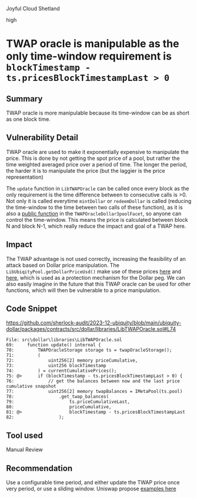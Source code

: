 Joyful Cloud Shetland

high

# TWAP oracle is manipulable as the only time-window requirement is `blockTimestamp - ts.pricesBlockTimestampLast > 0`

## Summary
TWAP oracle is more manipulable because its time-window can be as short as one block time.

## Vulnerability Detail
TWAP oracle are used to make it exponentially expensive to manipulate the price. 
This is done by not getting the spot price of a pool, but rather the time weighted averaged price over a period of time.
The longer the period, the harder it is to manipulate the price (but the laggier is the price representation)

The `update` function in `LibTWAPOracle` can be called once every block as the only requirement is the time difference between to consecutive calls is >0.
Not only it is called everytime `mintDollar` or `redeemDollar` is called (reducing the time-window to the time between two calls of these function), as it is also a [public function](https://github.com/sherlock-audit/2023-12-ubiquity/blob/main/ubiquity-dollar/packages/contracts/src/dollar/facets/TWAPOracleDollar3poolFacet.sol#L32-L34) in the `TWAPOracleDollar3poolFacet`, so anyone can control the time-window.
This means the price is calculated between block N and block N-1, which really reduce the impact and goal of a TWAP here.

## Impact
The TWAP advantage is not used correctly, increasing the feasibility of an attack based on Dollar price manipulation.
The `LibUbiqityPool.getDollarPriceUsd()` make use of these prices [here](https://github.com/sherlock-audit/2023-12-ubiquity/blob/main/ubiquity-dollar/packages/contracts/src/dollar/libraries/LibUbiquityPool.sol#L347) and [here](https://github.com/sherlock-audit/2023-12-ubiquity/blob/main/ubiquity-dollar/packages/contracts/src/dollar/libraries/LibUbiquityPool.sol#L419), which is used as a protection mechanism for the Dollar peg.
We can also easily imagine in the future that this TWAP oracle can be used for other functions, which will then be vulnerable to a price manipulation.

## Code Snippet

https://github.com/sherlock-audit/2023-12-ubiquity/blob/main/ubiquity-dollar/packages/contracts/src/dollar/libraries/LibTWAPOracle.sol#L74
```solidity
File: src\dollar\libraries\LibTWAPOracle.sol
69:     function update() internal {
70:         TWAPOracleStorage storage ts = twapOracleStorage(); 
71:         (
72:             uint256[2] memory priceCumulative,
73:             uint256 blockTimestamp
74:         ) = currentCumulativePrices();
75: @>      if (blockTimestamp - ts.pricesBlockTimestampLast > 0) {	
76:             // get the balances between now and the last price cumulative snapshot
77:             uint256[2] memory twapBalances = IMetaPool(ts.pool)			
78:                 .get_twap_balances(				
79:                     ts.priceCumulativeLast,
80:                     priceCumulative,
81: @>                  blockTimestamp - ts.pricesBlockTimestampLast	
82:                 );													
```

## Tool used
Manual Review

## Recommendation
Use a configurable time period, and either update the TWAP price once very period, or use a sliding window.
Uniswap propose [examples here](https://github.com/Uniswap/v2-periphery/tree/master/contracts/examples)
